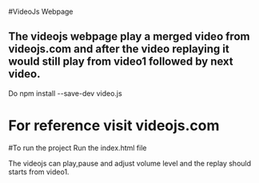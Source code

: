 #VideoJs Webpage

## The videojs webpage play a merged video from videojs.com and after the video replaying it would still play from video1 followed by next video.

Do npm install --save-dev video.js

# For reference visit videojs.com

#To run the project
Run the index.html file

The videojs can play,pause and adjust volume level and the replay should starts from video1.



